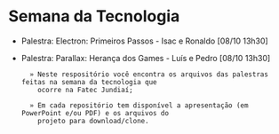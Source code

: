 # Semana da Tecnologia


* Palestra: Electron: Primeiros Passos - Isac e Ronaldo  [08/10 13h30]

* Palestra: Parallax: Herança dos Games - Luís e Pedro    [08/10 13h30]

        » Neste respositório você encontra os arquivos das palestras feitas na semana da tecnologia que 
          ocorre na Fatec Jundiaí;
        
        » Em cada repositório tem disponível a apresentação (em PowerPoint e/ou PDF) e os arquivos do 
          projeto para download/clone.
